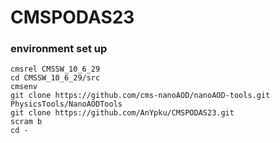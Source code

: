 # CMSPODAS23
### environment set up
``cmsrel CMSSW_10_6_29``<br>
``cd CMSSW_10_6_29/src``<br>
``cmsenv``<br>
``git clone https://github.com/cms-nanoAOD/nanoAOD-tools.git PhysicsTools/NanoAODTools``<br>
``git clone https://github.com/AnYpku/CMSPODAS23.git``<br>
``scram b``<br>
``cd -``<br>
